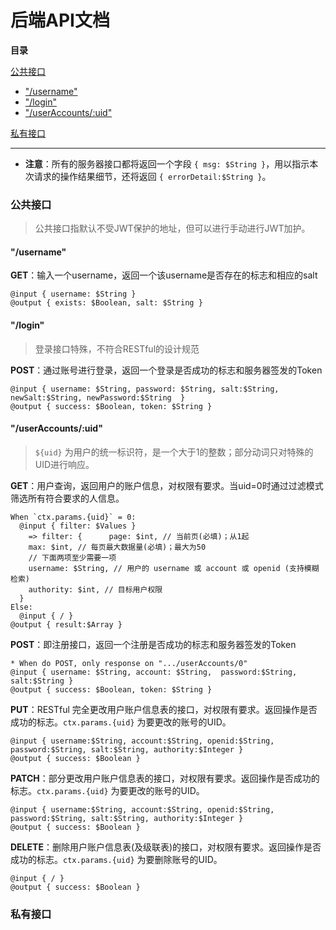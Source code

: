 # 后端API文档

**目录**

[公共接口](#公共接口)

- ["/username"](#username)
- ["/login"](#login)
- ["/userAccounts/:uid"](#"/userAccounts/:uid")

[私有接口](#私有接口)


---

- **注意**：所有的服务器接口都将返回一个字段 `{ msg: $String }`，用以指示本次请求的操作结果细节，还将返回 `{ errorDetail:$String }`。

### 公共接口

> 公共接口指默认不受JWT保护的地址，但可以进行手动进行JWT加护。

#### "/username"

**GET**：输入一个username，返回一个该username是否存在的标志和相应的salt
```
@input { username: $String }
@output { exists: $Boolean, salt: $String }
```

#### "/login"

> 登录接口特殊，不符合RESTful的设计规范

**POST**：通过账号进行登录，返回一个登录是否成功的标志和服务器签发的Token

```
@input { username: $String, password: $String, salt:$String, newSalt:$String, newPassword:$String  }
@output { success: $Boolean, token: $String }
```

#### "/userAccounts/:uid"

> `${uid}` 为用户的统一标识符，是一个大于1的整数；部分动词只对特殊的UID进行响应。

**GET**：用户查询，返回用户的账户信息，对权限有要求。当uid=0时通过过滤模式筛选所有符合要求的人信息。

```
When `ctx.params.{uid}` = 0:
  @input { filter: $Values }
    => filter: {      page: $int, // 当前页(必填)；从1起
    max: $int, // 每页最大数据量(必填)；最大为50
    // 下面两项至少需要一项
    username: $String, // 用户的 username 或 account 或 openid (支持模糊检索)
    authority: $int, // 目标用户权限
  }
Else:
  @input { / }
@output { result:$Array }
```

**POST**：即注册接口，返回一个注册是否成功的标志和服务器签发的Token

```
* When do POST, only response on ".../userAccounts/0"
@input { username: $String, account: $String,  password:$String, salt:$String }
@output { success: $Boolean, token: $String }
```

**PUT**：RESTful 完全更改用户账户信息表的接口，对权限有要求。返回操作是否成功的标志。`ctx.params.{uid}` 为要更改的账号的UID。

```
@input { username:$String, account:$String, openid:$String, password:$String, salt:$String, authority:$Integer }
@output { success: $Boolean }
```

**PATCH**：部分更改用户账户信息表的接口，对权限有要求。返回操作是否成功的标志。`ctx.params.{uid}` 为要更改的账号的UID。

```
@input { username:$String, account:$String, openid:$String, password:$String, salt:$String, authority:$Integer }
@output { success: $Boolean }
```

**DELETE**：删除用户账户信息表(及级联表)的接口，对权限有要求。返回操作是否成功的标志。`ctx.params.{uid}` 为要删除账号的UID。

```
@input { / }
@output { success: $Boolean }
```

### 私有接口

